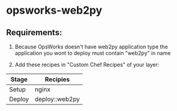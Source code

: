 # opsworks-web2py

## Requirements:

1. Because OpsWorks doesn't have web2py application type the application you wont to deploy must contain "web2py" in name

2. Add these recipes in "Custom Chef Recipes" of your layer:

| Stage  | Recipies |
| ------------- | ------------- |
| Setup  | nginx |
| Deploy | deploy::web2py |
